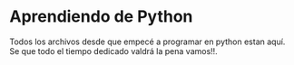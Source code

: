 # Aprendiendo de Python

Todos los archivos desde que empecé a programar en python estan aquí. Se que todo el tiempo dedicado valdrá la pena vamos!!.
